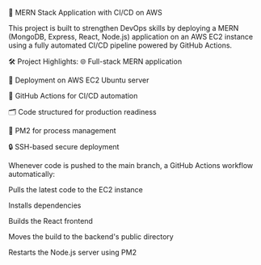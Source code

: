 🚀 MERN Stack Application with CI/CD on AWS

This project is built to strengthen DevOps skills by deploying a MERN (MongoDB, Express, React, Node.js) application on an AWS EC2 instance using a fully automated CI/CD pipeline powered by GitHub Actions.

🛠️ Project Highlights:
🌐 Full-stack MERN application

🚀 Deployment on AWS EC2 Ubuntu server

🔄 GitHub Actions for CI/CD automation

🗂️ Code structured for production readiness

🔧 PM2 for process management

🔒 SSH-based secure deployment

Whenever code is pushed to the main branch, a GitHub Actions workflow automatically:

Pulls the latest code to the EC2 instance

Installs dependencies

Builds the React frontend

Moves the build to the backend's public directory

Restarts the Node.js server using PM2

